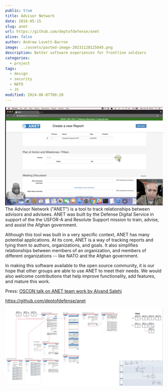 ```yaml
---
public: true
title: Advisor Network
date: 2016-05-15
slug: anet
url: https://github.com/deptofdefense/anet
alive: false
author: Andrew Lovett-Barron
image: ../assets/pasted-image-20231128125845.png
description: Better software experiences for frontline soldiers
categories:
  - project
tags:
  - design
  - security
  - NATO
  - JS
modified: 2024-06-07T00:20
---
```


![](../_assets/pasted-image-20231128125835.png)
The Advisor Network ("ANET") is a tool to track relationships between advisors and advisees. ANET was built by the Defense Digital Service in support of the the USFOR-A and Resolute Support mission to train, advise, and assist the Afghan government.

Although this tool was built in a very specific context, ANET has many potential applications. At its core, ANET is a way of tracking reports and tying them to authors, organizations, and goals. It also simplifies relationships between members of an organization, and members of different organizations -- like NATO and the Afghan government.

In making this software available to the open source community, it is our hope that other groups are able to use ANET to meet their needs. We would also welcome contributions that help improve functionality, add features, and mature this work.

Press: [OSCON talk on ANET team work by Alvand Salehi](https://www.youtube.com/watch?v=edCj5rjrfe8&feature=youtu.be&t=393)

https://github.com/deptofdefense/anet

![](../_assets/pasted-image-20231128125845.png)
